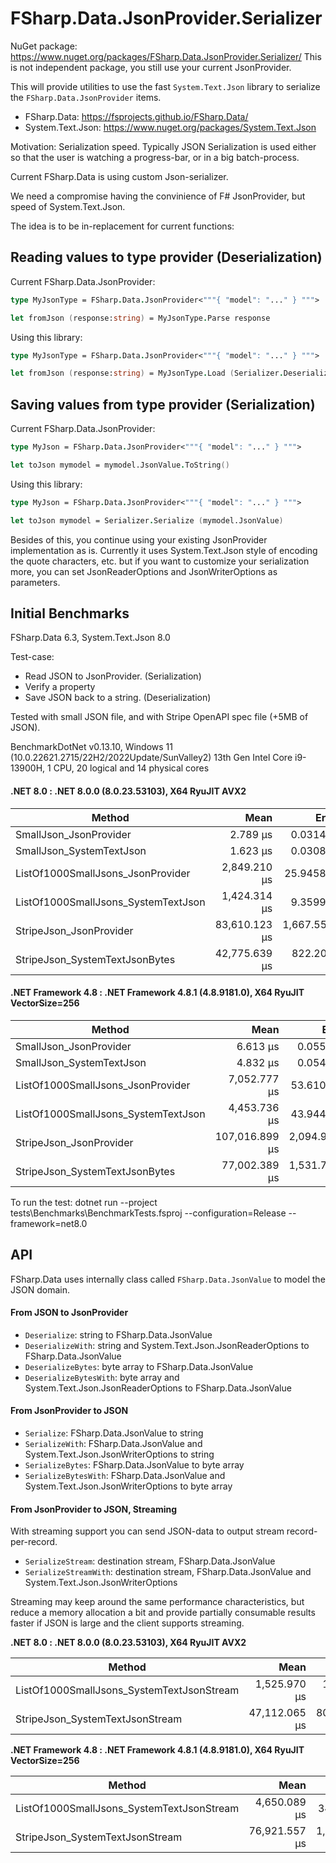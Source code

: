 
# FSharp.Data.JsonProvider.Serializer

NuGet package: https://www.nuget.org/packages/FSharp.Data.JsonProvider.Serializer/
This is not independent package, you still use your current JsonProvider.

This will provide utilities to use the fast `System.Text.Json` library to serialize the `FSharp.Data.JsonProvider` items.

 - FSharp.Data: https://fsprojects.github.io/FSharp.Data/
 - System.Text.Json: https://www.nuget.org/packages/System.Text.Json

Motivation: Serialization speed.
Typically JSON Serialization is used either so that the user is watching a progress-bar, or in a big batch-process.

Current FSharp.Data is using custom Json-serializer.

We need a compromise having the convinience of F# JsonProvider, but speed of System.Text.Json.

The idea is to be in-replacement for current functions:

## Reading values to type provider (Deserialization)

Current FSharp.Data.JsonProvider:

```fsharp
type MyJsonType = FSharp.Data.JsonProvider<"""{ "model": "..." } """>

let fromJson (response:string) = MyJsonType.Parse response

```

Using this library:

```fsharp
type MyJsonType = FSharp.Data.JsonProvider<"""{ "model": "..." } """>

let fromJson (response:string) = MyJsonType.Load (Serializer.Deserialize response)

```


## Saving values from type provider (Serialization)

Current FSharp.Data.JsonProvider:

```fsharp
type MyJson = FSharp.Data.JsonProvider<"""{ "model": "..." } """>

let toJson mymodel = mymodel.JsonValue.ToString()

```

Using this library:

```fsharp
type MyJson = FSharp.Data.JsonProvider<"""{ "model": "..." } """>

let toJson mymodel = Serializer.Serialize (mymodel.JsonValue)

```

Besides of this, you continue using your existing JsonProvider implementation as is.
Currently it uses System.Text.Json style of encoding the quote characters, etc. but if you want to customize
your serialization more, you can set JsonReaderOptions and JsonWriterOptions as parameters.

## Initial Benchmarks

FSharp.Data 6.3, System.Text.Json 8.0

Test-case:
- Read JSON to JsonProvider. (Serialization)
- Verify a property
- Save JSON back to a string. (Deserialization)

Tested with small JSON file, and with Stripe OpenAPI spec file (+5MB of JSON).

BenchmarkDotNet v0.13.10, Windows 11 (10.0.22621.2715/22H2/2022Update/SunValley2)
13th Gen Intel Core i9-13900H, 1 CPU, 20 logical and 14 physical cores



#### .NET 8.0 : .NET 8.0.0 (8.0.23.53103), X64 RyuJIT AVX2

| Method                                 | Mean          | Error         | StdDev        | Gen0      | Gen1      | Gen2      | Allocated   |
|--------------------------------------- |--------------:|--------------:|--------------:|----------:|----------:|----------:|------------:|
| SmallJson_JsonProvider                 |      2.789 μs |     0.0314 μs |     0.0293 μs |    0.4120 |         - |         - |     5.06 KB |
| SmallJson_SystemTextJson               |      1.623 μs |     0.0308 μs |     0.0288 μs |    0.2651 |         - |         - |     3.27 KB |
| ListOf1000SmallJsons_JsonProvider      |  2,849.210 μs |    25.9458 μs |    20.2568 μs |  351.5625 |  175.7813 |   58.5938 |   4224.8 KB |
| ListOf1000SmallJsons_SystemTextJson    |  1,424.314 μs |     9.3599 μs |     8.7553 μs |  199.2188 |  199.2188 |  199.2188 |  2469.76 KB |
| StripeJson_JsonProvider                | 83,610.123 μs | 1,667.5590 μs | 3,406.3812 μs | 5285.7143 | 4571.4286 | 1714.2857 | 60521.87 KB |
| StripeJson_SystemTextJsonBytes         | 42,775.639 μs |   822.2020 μs | 1,009.7378 μs | 2333.3333 | 2166.6667 |  750.0000 | 44305.47 KB |



#### .NET Framework 4.8 : .NET Framework 4.8.1 (4.8.9181.0), X64 RyuJIT VectorSize=256

| Method                                 | Mean           | Error         | StdDev        | Gen0      | Gen1      | Gen2      | Allocated   |
|--------------------------------------- |---------------:|--------------:|--------------:|----------:|----------:|----------:|------------:|
| SmallJson_JsonProvider                 |       6.613 μs |     0.0554 μs |     0.0518 μs |    0.8621 |         - |         - |     5.32 KB |
| SmallJson_SystemTextJson               |       4.832 μs |     0.0542 μs |     0.0480 μs |    0.5493 |         - |         - |      3.4 KB |
| ListOf1000SmallJsons_JsonProvider      |   7,052.777 μs |    53.6100 μs |    47.5238 μs |  695.3125 |  343.7500 |   54.6875 |   4465.7 KB |
| ListOf1000SmallJsons_SystemTextJson    |   4,453.736 μs |    43.9446 μs |    41.1058 μs |  390.6250 |  195.3125 |  195.3125 |  2587.36 KB |
| StripeJson_JsonProvider                | 107,016.899 μs | 2,094.9813 μs | 3,500.2432 μs | 8200.0000 | 3800.0000 | 1400.0000 | 61612.22 KB |
| StripeJson_SystemTextJsonBytes         |  77,002.389 μs | 1,531.7106 μs | 2,559.1443 μs | 4285.7143 | 2285.7143 | 1000.0000 | 45245.97 KB |


To run the test: dotnet run --project tests\Benchmarks\BenchmarkTests.fsproj --configuration=Release --framework=net8.0


## API

FSharp.Data uses internally class called `FSharp.Data.JsonValue` to model the JSON domain.

#### From JSON to JsonProvider

- `Deserialize`: string to FSharp.Data.JsonValue
- `DeserializeWith`: string and System.Text.Json.JsonReaderOptions to FSharp.Data.JsonValue
- `DeserializeBytes`: byte array to FSharp.Data.JsonValue
- `DeserializeBytesWith`: byte array and System.Text.Json.JsonReaderOptions to FSharp.Data.JsonValue

#### From JsonProvider to JSON

- `Serialize`: FSharp.Data.JsonValue to string
- `SerializeWith`: FSharp.Data.JsonValue and System.Text.Json.JsonWriterOptions to string
- `SerializeBytes`: FSharp.Data.JsonValue to byte array
- `SerializeBytesWith`: FSharp.Data.JsonValue and System.Text.Json.JsonWriterOptions to byte array

#### From JsonProvider to JSON, Streaming

With streaming support you can send JSON-data to output stream record-per-record.

- `SerializeStream`: destination stream, FSharp.Data.JsonValue
- `SerializeStreamWith`: destination stream, FSharp.Data.JsonValue and System.Text.Json.JsonWriterOptions

Streaming may keep around the same performance characteristics, but reduce a memory allocation a bit and provide partially consumable results faster if JSON is large and the client supports streaming.

**.NET 8.0 : .NET 8.0.0 (8.0.23.53103), X64 RyuJIT AVX2**

| Method                                    | Mean          | Error         | StdDev        | Gen0      | Gen1      | Gen2      | Allocated   |
|------------------------------------------ |--------------:|--------------:|--------------:|----------:|----------:|----------:|------------:|
| ListOf1000SmallJsons_SystemTextJsonStream |  1,525.970 μs |    14.0992 μs |    13.1884 μs |  158.2031 |  117.1875 |   78.1250 |  2100.46 KB |
| StripeJson_SystemTextJsonStream           | 47,112.065 μs |   805.5929 μs |   753.5521 μs | 2333.3333 | 2250.0000 |  750.0000 | 31560.25 KB |

**.NET Framework 4.8 : .NET Framework 4.8.1 (4.8.9181.0), X64 RyuJIT VectorSize=256**

| Method                                    | Mean           | Error         | StdDev        | Gen0      | Gen1      | Gen2      | Allocated   |
|------------------------------------------ |---------------:|--------------:|--------------:|----------:|----------:|----------:|------------:|
| ListOf1000SmallJsons_SystemTextJsonStream |   4,650.089 μs |    34.2087 μs |    30.3251 μs |  312.5000 |  156.2500 |   78.1250 |  2217.05 KB |
| StripeJson_SystemTextJsonStream           |  76,921.557 μs | 1,448.2545 μs | 1,778.5866 μs | 4000.0000 | 2000.0000 | 1000.0000 | 32501.88 KB |


